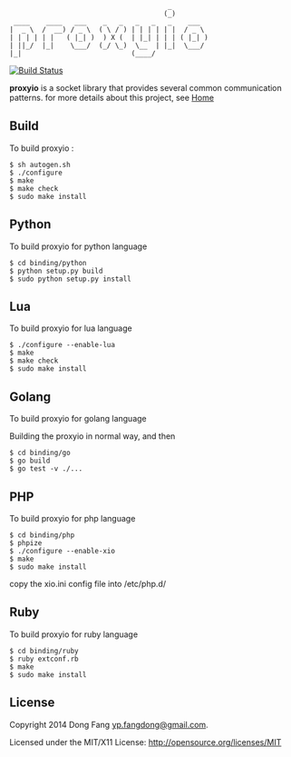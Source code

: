 ```
                                       _       
                                      (_)      
 ____    ____   ___    _   _   _   _   _    ___  
|  _ \  /  __) / _ \  ( \ / ) | | | | | |  / _ \
| | | | | |   ( |_| )  ) X (  | |_| | | | ( |_| )
| ||_/  |_|    \___/  (_/ \_)  \__  | |_|  \___/
|_|                           (____/        

```

[![Build Status](https://api.travis-ci.org/pipul/xio.png?branch=master)](https://travis-ci.org/pipul/xio)

**proxyio** is a socket library that provides several common communication patterns. for more details about this project, see [Home](http://proxyio.org)

## Build

To build proxyio :

    $ sh autogen.sh
    $ ./configure
    $ make
    $ make check
    $ sudo make install

## Python

To build proxyio for python language

	$ cd binding/python
	$ python setup.py build
	$ sudo python setup.py install

## Lua

To build proxyio for lua language

	$ ./configure --enable-lua
	$ make
	$ make check
	$ sudo make install

## Golang

To build proxyio for golang language

Building the proxyio in normal way, and then

	$ cd binding/go
	$ go build
	$ go test -v ./...

## PHP

To build proxyio for php language

	$ cd binding/php
	$ phpize
	$ ./configure --enable-xio
	$ make
	$ sudo make install

copy the xio.ini config file into /etc/php.d/

## Ruby

To build proxyio for ruby language

	$ cd binding/ruby
	$ ruby extconf.rb
	$ make
	$ sudo make install

## License

Copyright 2014 Dong Fang <yp.fangdong@gmail.com>.

Licensed under the MIT/X11 License: http://opensource.org/licenses/MIT
